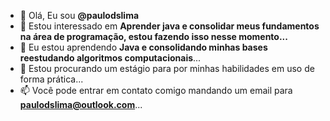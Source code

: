 - 👋 Olá, Eu sou **@paulodslima**
- 👀 Estou interessado em **Aprender java e consolidar meus fundamentos na área de programação, estou fazendo isso nesse momento...**
- 🌱 Eu estou aprendendo **Java e consolidando minhas bases reestudando algoritmos computacionais**...
- 💞️ Estou procurando um estágio para por minhas habilidades em uso de forma prática...
- 📫 Você pode entrar em contato comigo mandando um email para **paulodslima@outlook.com**...

<!---
paulodslima/paulodslima is a ✨ special ✨ repository because its `README.md` (this file) appears on your GitHub profile.
You can click the Preview link to take a look at your changes.
--->
